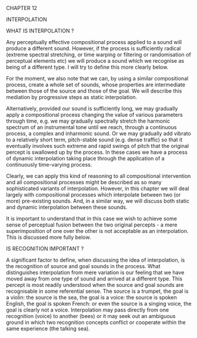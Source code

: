 <page id=96>
CHAPTER 12

INTERPOLATION

WHAT IS INTERPOLATION ?

Any perceptually effective compositional process applied to a sound will produce a different sound.  However, if the process is sufficiently radical (extreme spectral stretching, or time warping or filtering or randomisation of perceptual elements etc) we will produce a sound which we recognise as being of a different type. I will try to define this more clearly below.

For the moment, we also note that we can, by using a similar compositional process, create a whole set of sounds, whose properties are intermediate between those of the source and those of the goal. We will describe this mediation by progressive steps as static interpolation.

Alternatively, provided our sound is sufficiently long, we may gradually apply a compositional process changing the value of various parameters through time, e.g. we may gradually spectrally stretch the harmonic spectrum of an instrumental tone until we reach, through a continuous process, a complex and inharmonic sound. Or we may gradually add vibrato to a relatively short term, pitch-stable sound (e.g.  dense traffic) so that it eventually involves such extreme and rapid swings of pitch that the original percept is swallowed up by the process. In these cases we have a process of dynamic interpolation taking place through the application of a continuously time-varying process.

Clearly, we can apply this kind of reasoning to all compositional intervention and all compositional processes might be described as so many sophisticated variants of interpolation. However, in this chapter we will deal largely with compositional processes which interpolate between two (or more) pre-existing sounds. And, in a similar way, we will discuss both static and dynamic interpolation between these sounds.

It is important to understand that in this case we wish to achieve some sense of perceptual fusion between the two original percepts - a mere superimposition of one over the other is not acceptable as an interpolation. This is discussed more fully below.

IS RECOGNITION IMPORTANT ?

A significant factor to define, when discussing the idea of interpolation, is the recognition of source and goal sounds in the process. What distinguishes interpolation from mere variation is our feeling that we have moved away from one type of sound and arrived at a different type. This percept is most readily understood when the source and goal sounds are recognisable in some referential sense. The source is a trumpet, the goal is a violin: the source is the sea, the goal is a voice: the source is spoken English, the goal is spoken French: or even the source is a singing voice, the goal is clearly not a voice.  Interpolation may pass directly from one recognition (voice) to another (bees) or it may seek out an ambiguous ground in which two recognition concepts conflict or cooperate within the same experience (the talking sea).
</page>
